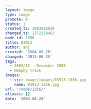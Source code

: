 ```yaml
---
layout: image
type: image
promote: 0
status: 1
created_ts: 1093016659
changed_ts: 1372159463
node_id: 1356
title: 03913
author: anj
created: '2004-08-20'
changed: '2013-06-25'
tags:
  - 2003/12 - December 2003
  - Heaphy Track
images:
  - src: image/images/03913-1356.jpg
    name: 03913-1356.jpg
url: "/node/1356/"
aliases: []
date: '2004-08-20'
---
```


